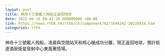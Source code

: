 ```yaml
---
layout: post
title: 神舟十三號載人飛船正返回地球
date: 2022-04-16 09:41:18.000000000 +08:00
link: https://news.rthk.hk/rthk/ch/component/k2/1644242-20220416.htm
categories: rthk
---
```


神舟十三號載人飛船，凌晨與空間站天和核心艙成功分離，現正返回地球，預計抵達酒泉衛星發射中心東風著陸場。
